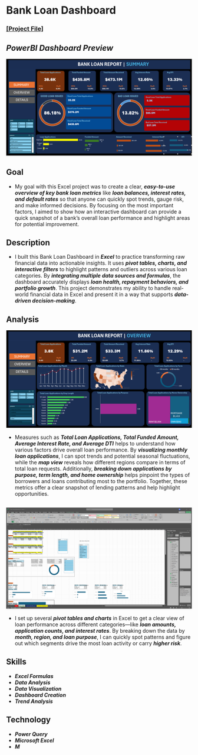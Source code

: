 # Bank Loan Dashboard

### [[Project File]](/Excel/Content/Bank_Loan_Dashboard.pbix)

## *PowerBI Dashboard Preview*
![Dashboard Preview](/Excel/Images/BankLoanS.png)

## Goal
- My goal with this Excel project was to create a clear, ***easy-to-use overview of key bank loan metrics*** like ***loan balances, interest rates, and default rates*** so that anyone can quickly spot trends, gauge risk, and make informed decisions. By focusing on the most important factors, I aimed to show how an interactive dashboard can provide a quick snapshot of a bank’s overall loan performance and highlight areas for potential improvement.
## Description
- I built this Bank Loan Dashboard in ***Excel*** to practice transforming raw financial data into actionable insights. It uses ***pivot tables, charts, and interactive filters*** to highlight patterns and outliers across various loan categories. By ***integrating multiple data sources and formulas***, the dashboard accurately displays ***loan health, repayment behaviors, and portfolio growth***. This project demonstrates my ability to handle real-world financial data in Excel and present it in a way that supports ***data-driven decision-making***.

## Analysis
![Dashboard Preview](/Excel/Images/BankLoanO.png)  
- Measures such as ***Total Loan Applications, Total Funded Amount, Average Interest Rate, and Average DTI*** helps to understand how various factors drive overall loan performance. By ***visualizing monthly loan applications***, I can spot trends and potential seasonal fluctuations, while the ***map view*** reveals how different regions compare in terms of total loan requests. Additionally, ***breaking down applications by purpose, term length, and home ownership*** helps pinpoint the types of borrowers and loans contributing most to the portfolio. Together, these metrics offer a clear snapshot of lending patterns and help highlight opportunities.
##
![Dashboard Preview](/Excel/Images/BankLoanPivot.png)
- I set up several ***pivot tables and charts*** in Excel to get a clear view of loan performance across different categories—like ***loan amounts, application counts, and interest rates***. By breaking down the data by ***month, region, and loan purpose***, I can quickly spot patterns and figure out which segments drive the most loan activity or carry ***higher risk***.

## Skills
- ***Excel Formulas***
- ***Data Analysis***
- ***Data Visualization***
- ***Dashboard Creation***
- ***Trend Analysis***
## Technology
- ***Power Query***
- ***Microsoft Excel***
- ***M***
  
